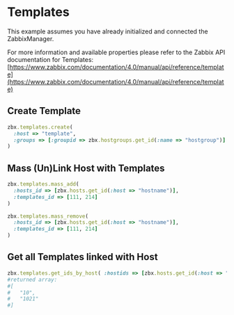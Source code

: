 # Templates

This example assumes you have already initialized and connected the ZabbixManager.

For more information and available properties please refer to the Zabbix API documentation for Templates:
[https://www.zabbix.com/documentation/4.0/manual/api/reference/template](https://www.zabbix.com/documentation/4.0/manual/api/reference/template)

## Create Template
```ruby
zbx.templates.create(
  :host => "template",
  :groups => [:groupid => zbx.hostgroups.get_id(:name => "hostgroup")]
)
```

## Mass (Un)Link Host with Templates
```ruby
zbx.templates.mass_add(
  :hosts_id => [zbx.hosts.get_id(:host => "hostname")],
  :templates_id => [111, 214]
)

zbx.templates.mass_remove(
  :hosts_id => [zbx.hosts.get_id(:host => "hostname")],
  :templates_id => [111, 214]
)
```

## Get all Templates linked with Host
```ruby
zbx.templates.get_ids_by_host( :hostids => [zbx.hosts.get_id(:host => "hostname")] )
#returned array:
#[
#   "10",
#   "1021"
#]
```
